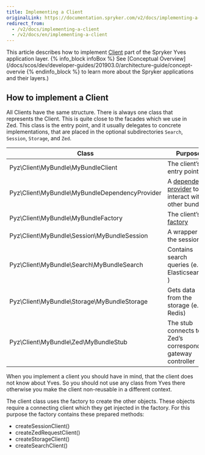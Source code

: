 ```yaml
---
title: Implementing a Client
originalLink: https://documentation.spryker.com/v2/docs/implementing-a-client
redirect_from:
  - /v2/docs/implementing-a-client
  - /v2/docs/en/implementing-a-client
---
```


This article describes how to implement [Client](/docs/scos/dev/developer-guides/201903.0/development-guide/back-end/yves/client/client) part of the Spryker Yves application layer.
{% info_block infoBox %}
See [Conceptual Overview](/docs/scos/dev/developer-guides/201903.0/architecture-guide/concept-overvie
{% endinfo_block %} to learn more about the Spryker applications and their layers.)
## How to implement a Client
All Clients have the same structure. There is always one class that represents the Client. This is quite close to the facades which we use in Zed. This class is the entry point, and it usually delegates to concrete implementations, that are placed in the optional subdirectories `Search`, `Session`, `Storage`, and `Zed`.

| Class                                          | Purpose                                                      |
| ---------------------------------------------- | ------------------------------------------------------------ |
| Pyz\Client\MyBundle\MyBundleClient             | The client’s entry point                                     |
| Pyz\Client\MyBundle\MyBundleDependencyProvider | A [dependency provider](/docs/scos/dev/developer-guides/201903.0/development-guide/back-end/data-manipulation/data-interaction/dependency-prov) to interact with other bundles |
| Pyz\Client\MyBundle\MyBundleFactory            | The client’s [factory](/docs/scos/dev/developer-guides/201903.0/development-guide/back-end/data-manipulation/data-enrichment/factory/factory) |
| Pyz\Client\MyBundle\Session\MyBundleSession    | A wrapper for the session                                    |
| Pyz\Client\MyBundle\Search\MyBundleSearch      | Contains search queries (e.g. Elasticsearch )                |
| Pyz\Client\MyBundle\Storage\MyBundleStorage    | Gets data from the storage (e.g. Redis)                      |
| Pyz\Client\MyBundle\Zed\MyBundleStub           | The stub connects to Zed’s corresponding gateway controller  |

When you implement a client you should have in mind, that the client does not know about Yves. So you should not use any class from Yves there otherwise you make the client non-reusable in a different context.

The client class uses the factory to create the other objects. These objects require a connecting client which they get injected in the factory. For this purpose the factory contains these prepared methods:

* createSessionClient()
* createZedRequestClient()
* createStorageClient()
* createSearchClient()

